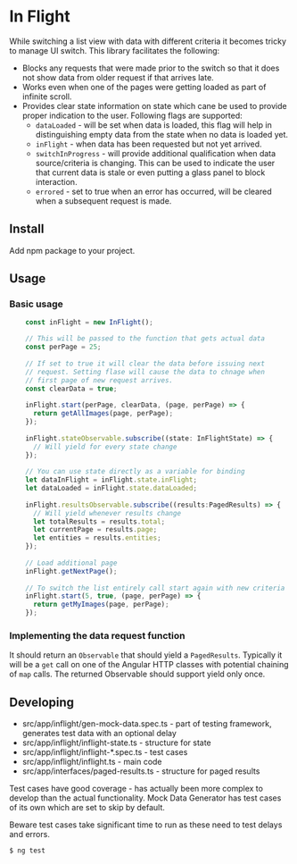 # In Flight

While switching a list view with data with different criteria
it becomes tricky to manage UI switch. This library facilitates the following:

- Blocks any requests that were made prior to the switch so
  that it does not show data from older request if that arrives late.
- Works even when one of the pages were getting loaded as part of
  infinite scroll.
- Provides clear state information on state which cane be used
  to provide proper indication to the user. Following flags are supported:
  - `dataLoaded` - will be set when data is loaded, this flag will help in
   distinguishing empty data from the state when no data is
   loaded yet.
  - `inFlight` - when data has been requested but not yet arrived.
  - `switchInProgress` - will provide additional
   qualification when data source/criteria is changing.
   This can be used to indicate the user that current data
   is stale or even putting a glass panel to block
   interaction.
  - `errored` - set to true when an error has occurred,
   will be cleared when a subsequent request is made.

## Install

Add npm package to your project.

## Usage

### Basic usage

```typescript
    const inFlight = new InFlight();

    // This will be passed to the function that gets actual data
    const perPage = 25;
    
    // If set to true it will clear the data before issuing next
    // request. Setting flase will cause the data to chnage when
    // first page of new request arrives.
    const clearData = true;
    
    inFlight.start(perPage, clearData, (page, perPage) => {
      return getAllImages(page, perPage);
    });
    
    inFlight.stateObservable.subscribe((state: InFlightState) => {
      // Will yield for every state change
    });
    
    // You can use state directly as a variable for binding
    let dataInFlight = inFlight.state.inFlight;
    let dataLoaded = inFlight.state.dataLoaded;
    
    inFlight.resultsObservable.subscribe((results:PagedResults) => {
      // Will yield whenever results change
      let totalResults = results.total;
      let currentPage = results.page;
      let entities = results.entities;
    });
    
    // Load additional page
    inFlight.getNextPage();
    
    // To switch the list entirely call start again with new criteria
    inFlight.start(5, true, (page, perPage) => {
      return getMyImages(page, perPage);
    });
```

### Implementing the data request function

It should return an `Observable` that should yield a `PagedResults`.
Typically it will be a `get` call on one of the Angular HTTP  classes
with potential chaining of `map` calls. The returned Observable should
support yield only once.              

## Developing

- src/app/inflight/gen-mock-data.spec.ts - part of testing framework, generates
  test data with an optional delay
- src/app/inflight/inflight-state.ts - structure for state
- src/app/inflight/inflight-*.spec.ts - test cases
- src/app/inflight/inflight.ts - main code
- src/app/interfaces/paged-results.ts - structure for paged results

Test cases have good coverage - has actually been more complex to develop than the
actual functionality. Mock Data Generator has test cases of its own which
are set to skip by default.

Beware test cases take significant time to run as these need to test delays
and errors.

```
$ ng test
```

